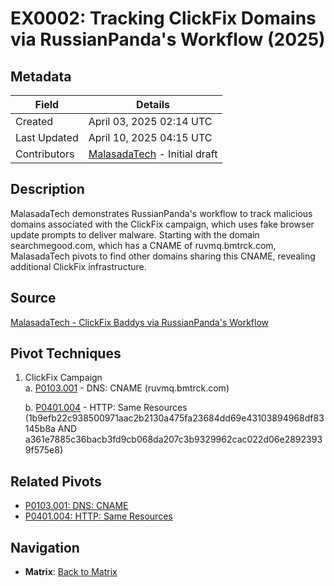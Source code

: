# EX0002: Tracking ClickFix Domains via RussianPanda's Workflow (2025)

## Metadata
| Field          | Details                                      |
|----------------|----------------------------------------------|
| Created        | April 03, 2025 02:14 UTC                    |
| Last Updated   | April 10, 2025 04:15 UTC                    |
| Contributors   | [MalasadaTech](../contributors.md#malasadatech) - Initial draft |

## Description
MalasadaTech demonstrates RussianPanda's workflow to track malicious domains associated with the ClickFix campaign, which uses fake browser update prompts to deliver malware. Starting with the domain searchmegood.com, which has a CNAME of ruvmq.bmtrck.com, MalasadaTech pivots to find other domains sharing this CNAME, revealing additional ClickFix infrastructure.

## Source
[MalasadaTech - ClickFix Baddys via RussianPanda's Workflow](https://malasada.tech/clickfix-baddys-via-russianpandas-workflow/)

## Pivot Techniques
1. ClickFix Campaign  
    a. [P0103.001](../pivots/P0103.001.md) - DNS: CNAME (ruvmq.bmtrck.com)

    b. [P0401.004](../pivots/P0401.004.md) - HTTP: Same Resources  (1b9efb22c938500971aac2b2130a475fa23684dd69e43103894968df83145b8a AND a361e7885c36bacb3fd9cb068da207c3b9329962cac022d06e28923939f575e8)

## Related Pivots
- [P0103.001: DNS: CNAME](../pivots/P0103.001.md)
- [P0401.004: HTTP: Same Resources ](../pivots/P0401.004.md)

## Navigation
- **Matrix**: [Back to Matrix](../matrix.md)